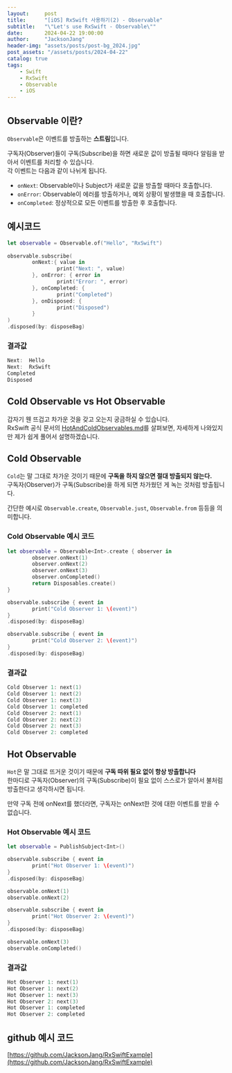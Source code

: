 ```yaml
---
layout:     post
title:      "[iOS] RxSwift 사용하기(2) - Observable"
subtitle:   "\"Let's use RxSwift - Observable\""
date:       2024-04-22 19:00:00
author:     "JacksonJang"
header-img: "assets/posts/post-bg_2024.jpg"
post_assets: "/assets/posts/2024-04-22"
catalog: true
tags:
    - Swift
    - RxSwift
    - Observable
    - iOS
---
```

## Observable 이란?
`Observable`은 이벤트를 방출하는 **스트림**입니다.

구독자(Observer)들이 구독(Subscribe)을 하면 새로운 값이 방출될 때마다 알림을 받아서 이벤트를 처리할 수 있습니다.
<br />
각 이벤트는 다음과 같이 나뉘게 됩니다.
- `onNext`: Observable이나 Subject가 새로운 값을 방출할 때마다 호출합니다.
- `onError`: Observable이 에러를 방출하거나, 예외 상황이 발생했을 때 호출합니다.
- `onCompleted`: 정상적으로 모든 이벤트를 방출한 후 호출합니다.

## 예시코드
```swift
let observable = Observable.of("Hello", "RxSwift")
        
observable.subscribe(
        onNext:{ value in
                print("Next: ", value)
        }, onError: { error in
                print("Error: ", error)
        }, onCompleted: {
                print("Completed")
        }, onDisposed: {
                print("Disposed")
        }
)
.disposed(by: disposeBag)
```

### 결과값
```swift
Next:  Hello
Next:  RxSwift
Completed
Disposed
```

## Cold Observable vs Hot Observable
갑자기 웬 뜨겁고 차가운 것을 갖고 오는지 궁금하실 수 있습니다.
<br />
RxSwift 공식 문서의 [HotAndColdObservables.md](https://github.com/ReactiveX/RxSwift/blob/main/Documentation/HotAndColdObservables.md)를 살펴보면, 자세하게 나와있지만 제가 쉽게 풀어서 설명하겠습니다.

## Cold Observable
`Cold`는 말 그대로 차가운 것이기 때문에 **구독을 하지 않으면 절대 방출되지 않는다.**
<br />
구독자(Observer)가 구독(Subscribe)을 하게 되면 차가웠던 게 녹는 것처럼 방출됩니다.

간단한 예시로 `Observable.create`, `Observable.just`, `Observable.from` 등등을 의미합니다.

### Cold Observable 예시 코드
```swift
let observable = Observable<Int>.create { observer in
        observer.onNext(1)
        observer.onNext(2)
        observer.onNext(3)
        observer.onCompleted()
        return Disposables.create()
}

observable.subscribe { event in
        print("Cold Observer 1: \(event)")
}
.disposed(by: disposeBag)

observable.subscribe { event in
        print("Cold Observer 2: \(event)")
}
.disposed(by: disposeBag)
```

### 결과값
```swift
Cold Observer 1: next(1)
Cold Observer 1: next(2)
Cold Observer 1: next(3)
Cold Observer 1: completed
Cold Observer 2: next(1)
Cold Observer 2: next(2)
Cold Observer 2: next(3)
Cold Observer 2: completed
```

## Hot Observable
`Hot`은 말 그대로 뜨거운 것이기 때문에 **구독 따위 필요 없이 항상 방출합니다**
<br />
한마디로 구독자(Observer)의 구독(Subscribe)이 필요 없이 스스로가 알아서 불처럼 방출한다고 생각하시면 됩니다.

만약 구독 전에 onNext를 했더라면, 구독자는 onNext한 것에 대한 이벤트를 받을 수 없습니다.

### Hot Observable 예시 코드
```swift
let observable = PublishSubject<Int>()

observable.subscribe { event in
        print("Hot Observer 1: \(event)")
}
.disposed(by: disposeBag)

observable.onNext(1)
observable.onNext(2)

observable.subscribe { event in
        print("Hot Observer 2: \(event)")
}
.disposed(by: disposeBag)

observable.onNext(3)
observable.onCompleted()
```

### 결과값
```swift
Hot Observer 1: next(1)
Hot Observer 1: next(2)
Hot Observer 1: next(3)
Hot Observer 2: next(3)
Hot Observer 1: completed
Hot Observer 2: completed
```

## github 예시 코드
[https://github.com/JacksonJang/RxSwiftExample](https://github.com/JacksonJang/RxSwiftExample)